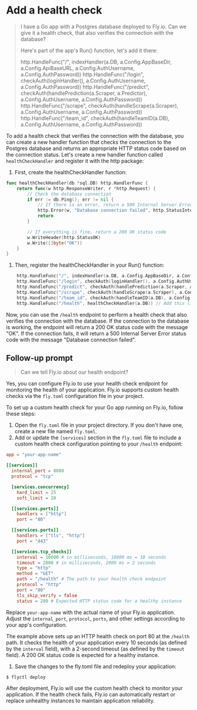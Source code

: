 # Add a health check

> I have a Go app with a Postgres database deployed to Fly.io. Can we give it a health check, that also verifies the connection with the database?
>
> Here's part of the app's Run() function, let's add it there:
>
>	http.HandleFunc("/", indexHandler(a.DB, a.Config.AppBaseDir, a.Config.ApiBaseURL, a.Config.AuthUsername, a.Config.AuthPassword))
>	http.HandleFunc("/login", checkAuth(loginHandler(), a.Config.AuthUsername, a.Config.AuthPassword))
>	http.HandleFunc("/predict", checkAuth(handlePrediction(a.Scraper, a.Predictor), a.Config.AuthUsername, a.Config.AuthPassword))
>	http.HandleFunc("/scrape", checkAuth(handleScrape(a.Scraper), a.Config.AuthUsername, a.Config.AuthPassword))
>	http.HandleFunc("/team_id", checkAuth(handleTeamID(a.DB), a.Config.AuthUsername, a.Config.AuthPassword))


To add a health check that verifies the connection with the database, you can create a new handler function that checks the connection to the Postgres database and returns an appropriate HTTP status code based on the connection status. Let's create a new handler function called `healthCheckHandler` and register it with the http package:

1. First, create the healthCheckHandler function:

```go
func healthCheckHandler(db *sql.DB) http.HandlerFunc {
	return func(w http.ResponseWriter, r *http.Request) {
		// Check the database connection
		if err := db.Ping(); err != nil {
			// If there is an error, return a 500 Internal Server Error status code
			http.Error(w, "Database connection failed", http.StatusInternalServerError)
			return
		}

		// If everything is fine, return a 200 OK status code
		w.WriteHeader(http.StatusOK)
		w.Write([]byte("OK"))
	}
}
```

1. Then, register the healthCheckHandler in your Run() function:

```go
	http.HandleFunc("/", indexHandler(a.DB, a.Config.AppBaseDir, a.Config.ApiBaseURL, a.Config.AuthUsername, a.Config.AuthPassword))
	http.HandleFunc("/login", checkAuth(loginHandler(), a.Config.AuthUsername, a.Config.AuthPassword))
	http.HandleFunc("/predict", checkAuth(handlePrediction(a.Scraper, a.Predictor), a.Config.AuthUsername, a.Config.AuthPassword))
	http.HandleFunc("/scrape", checkAuth(handleScrape(a.Scraper), a.Config.AuthUsername, a.Config.AuthPassword))
	http.HandleFunc("/team_id", checkAuth(handleTeamID(a.DB), a.Config.AuthUsername, a.Config.AuthPassword))
	http.HandleFunc("/health", healthCheckHandler(a.DB)) // Add this line
```

Now, you can use the `/health` endpoint to perform a health check that also verifies the connection with the database. If the connection to the database is working, the endpoint will return a 200 OK status code with the message "OK". If the connection fails, it will return a 500 Internal Server Error status code with the message "Database connection failed".

## Follow-up prompt

> Can we tell Fly.io about our health endpoint?

Yes, you can configure Fly.io to use your health check endpoint for monitoring the health of your application. Fly.io supports custom health checks via the `fly.toml` configuration file in your project.

To set up a custom health check for your Go app running on Fly.io, follow these steps:

1. Open the `fly.toml` file in your project directory. If you don't have one, create a new file named `fly.toml`.
2. Add or update the `[services]` section in the `fly.toml` file to include a custom health check configuration pointing to your `/health` endpoint:

```toml
app = "your-app-name"

[[services]]
  internal_port = 8080
  protocol = "tcp"

  [services.concurrency]
    hard_limit = 25
    soft_limit = 20

  [[services.ports]]
    handlers = ["http"]
    port = "80"

  [[services.ports]]
    handlers = ["tls", "http"]
    port = "443"

  [[services.tcp_checks]]
    interval = 10000 # in milliseconds, 10000 ms = 10 seconds
    timeout = 2000 # in milliseconds, 2000 ms = 2 seconds
    type = "http"
    method = "GET"
    path = "/health" # The path to your health check endpoint
    protocol = "http"
    port = "80"
    tls_skip_verify = false
    status = 200 # Expected HTTP status code for a healthy instance
```

Replace `your-app-name` with the actual name of your Fly.io application. Adjust the `internal_port`, `protocol`, `ports`, and other settings according to your app's configuration.

The example above sets up an HTTP health check on port 80 at the `/health` path. It checks the health of your application every 10 seconds (as defined by the `interval` field), with a 2-second timeout (as defined by the `timeout` field). A 200 OK status code is expected for a healthy instance.

1. Save the changes to the fly.toml file and redeploy your application:

```sh
$ flyctl deploy
```

After deployment, Fly.io will use the custom health check to monitor your application. If the health check fails, Fly.io can automatically restart or replace unhealthy instances to maintain application reliability.

